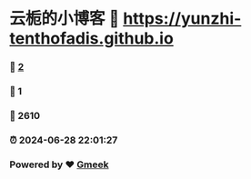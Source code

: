 # 云栀的小博客 :link: https://yunzhi-tenthofadis.github.io 
### :page_facing_up: [2](https://yunzhi-tenthofadis.github.io/tag.html) 
### :speech_balloon: 1 
### :hibiscus: 2610 
### :alarm_clock: 2024-06-28 22:01:27 
### Powered by :heart: [Gmeek](https://github.com/Meekdai/Gmeek)
